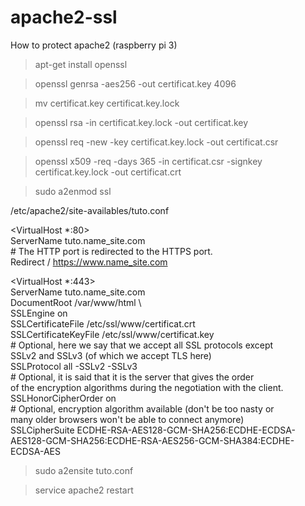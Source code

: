 # apache2-ssl
How to protect apache2 (raspberry pi 3)

> apt-get install openssl

> openssl genrsa -aes256 -out certificat.key 4096

> mv certificat.key certificat.key.lock

> openssl rsa -in certificat.key.lock -out certificat.key

> openssl req -new -key certificat.key.lock -out certificat.csr

> openssl x509 -req -days 365 -in certificat.csr -signkey certificat.key.lock -out certificat.crt

> sudo a2enmod ssl



/etc/apache2/site-availables/tuto.conf



<VirtualHost *:80> \
    ServerName      tuto.name_site.com \
    # The HTTP port is redirected to the HTTPS port. \
    Redirect        / https://www.name_site.com \
</VirtualHost>

<VirtualHost *:443> \
    ServerName      tuto.name_site.com \
    DocumentRoot    /var/www/html \        
    SSLEngine on \
    SSLCertificateFile    /etc/ssl/www/certificat.crt \
    SSLCertificateKeyFile /etc/ssl/www/certificat.key \
    # Optional, here we say that we accept all SSL protocols except \
      SSLv2 and SSLv3 (of which we accept TLS here) \
    SSLProtocol all -SSLv2 -SSLv3 \
    # Optional, it is said that it is the server that gives the order \
      of the encryption algorithms during the negotiation with the client. \
    SSLHonorCipherOrder on \
    # Optional, encryption algorithm available (don't be too nasty or \
      many older browsers won't be able to connect anymore) \
    SSLCipherSuite ECDHE-RSA-AES128-GCM-SHA256:ECDHE-ECDSA-AES128-GCM-SHA256:ECDHE-RSA-AES256-GCM-SHA384:ECDHE-ECDSA-AES \
</VirtualHost>


> sudo a2ensite tuto.conf

> service apache2 restart
